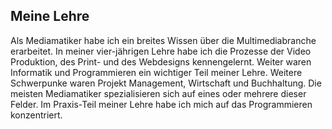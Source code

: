 ## Meine Lehre

Als Mediamatiker habe ich ein breites Wissen über die Multimediabranche erarbeitet. In meiner vier-jährigen Lehre habe ich die Prozesse der Video Produktion, des Print- und des Webdesigns kennengelernt. Weiter waren Informatik und Programmieren ein wichtiger Teil meiner Lehre. Weitere Schwerpunke waren Projekt Management, Wirtschaft und Buchhaltung. Die meisten Mediamatiker spezialisieren sich auf eines oder mehrere dieser Felder. Im Praxis-Teil meiner Lehre habe ich mich auf das Programmieren konzentriert.

